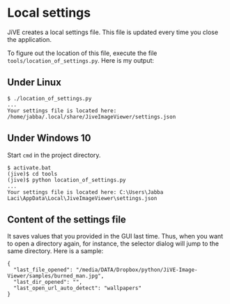 Local settings
==============

JiVE creates a local settings file. This file
is updated every time you close the application.

To figure out the location of this file, execute the
file `tools/location_of_settings.py`. Here is my output:

Under Linux
-----------
```
$ ./location_of_settings.py
...
Your settings file is located here: /home/jabba/.local/share/JiveImageViewer/settings.json
```

Under Windows 10
----------------

Start `cmd` in the project directory.
```
$ activate.bat
(jive)$ cd tools
(jive)$ python location_of_settings.py
...
Your settings file is located here: C:\Users\Jabba Laci\AppData\Local\JiveImageViewer\settings.json
```

Content of the settings file
----------------------------

It saves values that you provided in the GUI last time. Thus, when you want to
open a directory again, for instance, the selector dialog will jump to the
same directory. Here is a sample:

```
{
  "last_file_opened": "/media/DATA/Dropbox/python/JiVE-Image-Viewer/samples/burned_man.jpg",
  "last_dir_opened": "",
  "last_open_url_auto_detect": "wallpapers"
}
```
